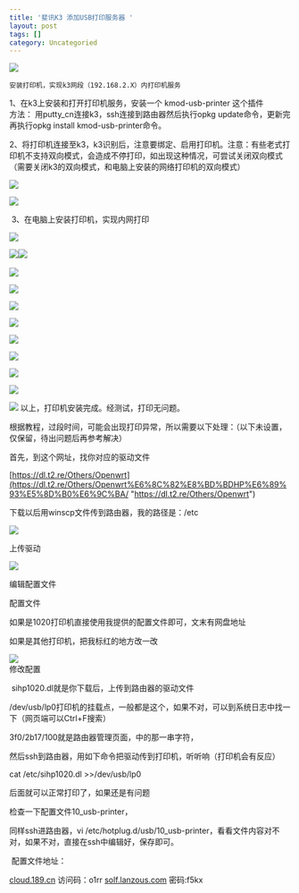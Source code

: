 ```yaml
---
title: '斐讯K3 添加USB打印服务器 '
layout: post
tags: []
category: Uncategoried
---
```

![](https://img-blog.csdnimg.cn/59d0db9ba5f84c6aa06a288491da762b.png?x-oss-process=image/watermark,type_d3F5LXplbmhlaQ,shadow_50,text_Q1NETiBAMzUw5qih5p2_5LmL5a62,size_16,color_FFFFFF,t_70,g_se,x_16)


`安装打印机，实现k3网段（192.168.2.X）内打印机服务`

1、在k3上安装和打开打印机服务，安装一个 kmod-usb-printer 这个插件  
方法： 用putty\_cn连接k3，ssh连接到路由器然后执行opkg update命令，更新完再执行opkg install kmod-usb-printer命令。

2、将打印机连接至k3，k3识别后，注意要绑定、启用打印机。注意：有些老式打印机不支持双向模式，会造成不停打印，如出现这种情况，可尝试关闭双向模式（需要关闭k3的双向模式，和电脑上安装的网络打印机的双向模式）

![](https://img-blog.csdnimg.cn/8952a1c4c00f4240a6d1f4a372906478.png?x-oss-process=image/watermark,type_d3F5LXplbmhlaQ,shadow_50,text_Q1NETiBAMzUw5qih5p2_5LmL5a62,size_20,color_FFFFFF,t_70,g_se,x_16)

![](https://img-blog.csdnimg.cn/169fc14ea7544f15839fd5d14c8153a1.png?x-oss-process=image/watermark,type_d3F5LXplbmhlaQ,shadow_50,text_Q1NETiBAMzUw5qih5p2_5LmL5a62,size_20,color_FFFFFF,t_70,g_se,x_16)

 3、在电脑上安装打印机，实现内网打印

![](https://img-blog.csdnimg.cn/985d4fe81dca4719825065796b9ff740.png?x-oss-process=image/watermark,type_d3F5LXplbmhlaQ,shadow_50,text_Q1NETiBAMzUw5qih5p2_5LmL5a62,size_20,color_FFFFFF,t_70,g_se,x_16)

![](https://img-blog.csdnimg.cn/79fd980d85154ae9a8ac46344d655396.png?x-oss-process=image/watermark,type_d3F5LXplbmhlaQ,shadow_50,text_Q1NETiBAMzUw5qih5p2_5LmL5a62,size_20,color_FFFFFF,t_70,g_se,x_16)![](https://img-blog.csdnimg.cn/3bcf8614d71444a3a2a206aa6a88acc1.png?x-oss-process=image/watermark,type_d3F5LXplbmhlaQ,shadow_50,text_Q1NETiBAMzUw5qih5p2_5LmL5a62,size_20,color_FFFFFF,t_70,g_se,x_16) 

![](https://img-blog.csdnimg.cn/718132ab30be4bb6a65fa48499d6addd.png?x-oss-process=image/watermark,type_d3F5LXplbmhlaQ,shadow_50,text_Q1NETiBAMzUw5qih5p2_5LmL5a62,size_20,color_FFFFFF,t_70,g_se,x_16)

![](https://img-blog.csdnimg.cn/780f50409baa436caa1202bdc7cef1c2.png?x-oss-process=image/watermark,type_d3F5LXplbmhlaQ,shadow_50,text_Q1NETiBAMzUw5qih5p2_5LmL5a62,size_20,color_FFFFFF,t_70,g_se,x_16)

![](https://img-blog.csdnimg.cn/5d5d9c8281bb499f9333b05fab4685af.png?x-oss-process=image/watermark,type_d3F5LXplbmhlaQ,shadow_50,text_Q1NETiBAMzUw5qih5p2_5LmL5a62,size_20,color_FFFFFF,t_70,g_se,x_16)

![](https://img-blog.csdnimg.cn/9cb17c31694342dfa0f2d3f12d8ba316.png?x-oss-process=image/watermark,type_d3F5LXplbmhlaQ,shadow_50,text_Q1NETiBAMzUw5qih5p2_5LmL5a62,size_20,color_FFFFFF,t_70,g_se,x_16)

![](https://img-blog.csdnimg.cn/3a0fbb4c782e4f7f93c05e54ec4b1fff.png?x-oss-process=image/watermark,type_d3F5LXplbmhlaQ,shadow_50,text_Q1NETiBAMzUw5qih5p2_5LmL5a62,size_20,color_FFFFFF,t_70,g_se,x_16)

![](https://img-blog.csdnimg.cn/f077dde32dbb4d86a8f72f9fb1af6cbf.png?x-oss-process=image/watermark,type_d3F5LXplbmhlaQ,shadow_50,text_Q1NETiBAMzUw5qih5p2_5LmL5a62,size_20,color_FFFFFF,t_70,g_se,x_16)

![](https://img-blog.csdnimg.cn/e35f5af6c4874519a2a88507a5b8c4fd.png?x-oss-process=image/watermark,type_d3F5LXplbmhlaQ,shadow_50,text_Q1NETiBAMzUw5qih5p2_5LmL5a62,size_20,color_FFFFFF,t_70,g_se,x_16)

![](https://img-blog.csdnimg.cn/87b3dbf6e3c84ef4a6572875e32e44f3.png?x-oss-process=image/watermark,type_d3F5LXplbmhlaQ,shadow_50,text_Q1NETiBAMzUw5qih5p2_5LmL5a62,size_20,color_FFFFFF,t_70,g_se,x_16)

![](https://img-blog.csdnimg.cn/39ec78a5f52445439db3e51a3136138e.png?x-oss-process=image/watermark,type_d3F5LXplbmhlaQ,shadow_50,text_Q1NETiBAMzUw5qih5p2_5LmL5a62,size_20,color_FFFFFF,t_70,g_se,x_16) 以上，打印机安装完成。经测试，打印无问题。

根据教程，过段时间，可能会出现打印异常，所以需要以下处理：（以下未设置，仅保留，待出问题后再参考解决）

首先，到这个网址，找你对应的驱动文件

[https://dl.t2.re/Others/Openwrt](https://dl.t2.re/Others/Openwrt%E6%8C%82%E8%BD%BDHP%E6%89%93%E5%8D%B0%E6%9C%BA/ "https://dl.t2.re/Others/Openwrt")

下载以后用winscp文件传到路由器，我的路径是：/etc

![](https://img-blog.csdnimg.cn/421f9c2542244e68954f014ed7eb0540.png?x-oss-process=image/watermark,type_d3F5LXplbmhlaQ,shadow_50,text_Q1NETiBAMzUw5qih5p2_5LmL5a62,size_18,color_FFFFFF,t_70,g_se,x_16)

上传驱动

![](https://img-blog.csdnimg.cn/319fa49172e4406a9d4e615cc000fd8f.png?x-oss-process=image/watermark,type_d3F5LXplbmhlaQ,shadow_50,text_Q1NETiBAMzUw5qih5p2_5LmL5a62,size_20,color_FFFFFF,t_70,g_se,x_16)

编辑配置文件

配置文件

如果是1020打印机直接使用我提供的配置文件即可，文末有网盘地址

如果是其他打印机，把我标红的地方改一改

![](https://img-blog.csdnimg.cn/065bd099f2d34e4f97d3b9ed353e8366.png?x-oss-process=image/watermark,type_d3F5LXplbmhlaQ,shadow_50,text_Q1NETiBAMzUw5qih5p2_5LmL5a62,size_20,color_FFFFFF,t_70,g_se,x_16)  
修改配置

 sihp1020.dl就是你下载后，上传到路由器的驱动文件

/dev/usb/lp0打印机的挂载点，一般都是这个，如果不对，可以到系统日志中找一下（网页端可以Ctrl+F搜索）

3f0/2b17/100就是路由器管理页面，中的那一串字符，

然后ssh到路由器，用如下命令把驱动传到打印机，听听响（打印机会有反应）

cat /etc/sihp1020.dl >>/dev/usb/lp0

后面就可以正常打印了，如果还是有问题

检查一下配置文件10\_usb-printer，

同样ssh进路由器，vi /etc/hotplug.d/usb/10\_usb-printer，看看文件内容对不对，如果不对，直接在ssh中编辑好，保存即可。

 配置文件地址：

[cloud.189.cn](https://go.smzdm.com/01d7a5648e33b086/ca_bb_yc_177_71019846_11386_1673_187_0 "cloud.189.cn") 访问码：o1rr
[solf.lanzous.com](https://solf.lanzous.com/b054mji0j "solf.lanzous.com") 密码:f5kx